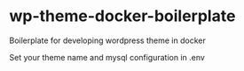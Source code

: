 # wp-theme-docker-boilerplate
Boilerplate for developing wordpress theme in docker

Set your theme name and mysql configuration in .env
